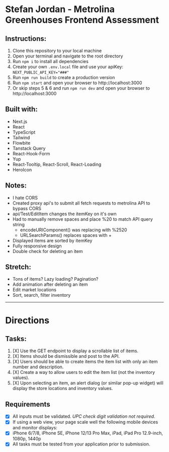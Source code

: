 # Stefan Jordan - Metrolina Greenhouses Frontend Assessment

## Instructions:
1. Clone this repository to your local machine
2. Open your terminal and navigate to the root directory
3. Run `npm i` to install all dependencies
4. Create your own `.env.local` file and use your apiKey: `NEXT_PUBLIC_API_KEY="###"`
5. Run `npm run build` to create a production version
6. Run `npm start` and open your browser to http://localhost:3000 
7. Or skip steps 5 & 6 and run `npm run dev` and open your browser to http://localhost:3000

## Built with: 
- Next.js
- React
- TypeScript
- Tailwind
- Flowbite
- Tanstack Query
- React-Hook-Form
- Yup
- React-Tooltip, React-Scroll, React-Loading
- HeroIcon

## Notes:
- I hate CORS
- Created proxy api's to submit all fetch requests to metrolina API to bypass CORS 
- api/Test/EditItem changes the itemKey on it's own
- Had to manually remove spaces and place %20 to match API query string 
    - encodeURIComponent() was replacing with %2520
    - URLSearchParams() replaces spaces with +
- Displayed items are sorted by itemKey
- Fully responsive design
- Double check for deleting an item

## Stretch: 
- Tons of items? Lazy loading? Pagination?
- Add animation after deleting an item
- Edit market locations
- Sort, search, filter inventory

---
# Directions
## Tasks: 
1. [X] Use the GET endpoint to display a scrollable list of items.
2. [X] Items should be dismissible and post to the API.
3. [X] Users should be able to create items the item list with only an item number and description.
4. [X] Create a way to allow users to edit the item list (not the inventory values).
5. [X] Upon selecting an item, an alert dialog (or similar pop-up widget) will display the store locations and inventory values.

## Requirements
- [X] All inputs must be validated. *UPC check digit validation not required.*
- [X] If using a web view, your page scale well the following mobile devices and monitor displays:
- [X] iPhone 6/7/8, iPhone SE, iPhone 12/13 Pro Max, iPad, iPad Pro 12.9-inch, 1080p, 1440p
- [X] All tasks must be tested from your application prior to submission.
